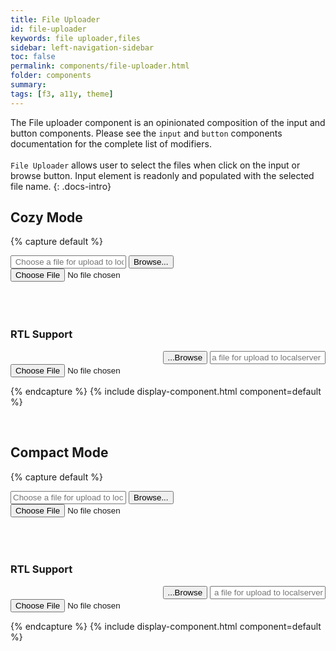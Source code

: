```yaml
---
title: File Uploader
id: file-uploader
keywords: file uploader,files
sidebar: left-navigation-sidebar
toc: false
permalink: components/file-uploader.html
folder: components
summary:
tags: [f3, a11y, theme]
---
```


The File uploader component is an opinionated composition of the input and button components.
Please see the `input` and `button` components documentation for the complete list of modifiers.
<br/>
<br/>
`File Uploader` allows user to select the files when click on the input or browse button.
Input element is readonly and populated with the selected file name.
{: .docs-intro}
<br/>

## Cozy Mode

{% capture default %}

<div class="fd-form-item">
    <div class="fd-file-uploader">
        <input class="fd-input fd-file-uploader__input" 
        onclick="browseFile('input1');" 
        title="Select a file for uploading" 
        aria-label="Select a file for uploading" 
        type="text" 
        id="browse_input1" 
        placeholder=" Choose a file for upload to localserver " 
        readonly>
        <button class="fd-button fd-file-uploader__button" 
        width="40px"
        onclick="browseFile('input1');" 
        id="fileuploader-button1" 
        aria-label="Select a file for uploading" >
        Browse...
        </button>
    </div>
      <input
        id="input1"
        class="fd-file-uploader__hidden"
        type="file"
        onchange="selectFile(this,'browse_input1')"
      />
    </div>
<br/>
<br/>
<br/>

<h3>RTL Support</h3>
<div class="fd-form-item">
    <div class="fd-file-uploader" dir="rtl">
        <input class="fd-input fd-file-uploader__input" 
        onclick="browseFile('input1-rtl');" 
        title="Select a file for uploading" 
        aria-label="Select a file for uploading" 
        type="text" 
        id="browse_input1-rtl" 
        placeholder=" Choose a file for upload to localserver " 
        readonly>
        <button class="fd-button fd-file-uploader__button" 
        onclick="browseFile('input1-rtl');"  
        id="fileuploader-button1" 
        aria-label="Select a file for uploading" >
        Browse...
        </button>
    </div>
    <input
        id="input1-rtl"
        class="fd-file-uploader__hidden"
        type="file"
        onchange="selectFile(this,'browse_input1-rtl')"
    />
</div>

{% endcapture %}
{% include display-component.html component=default %}

<br/>

## Compact Mode

{% capture default %}

<div class="fd-form-item">
  <div class="fd-file-uploader">
      <input class="fd-input fd-input--compact fd-file-uploader__input" 
      onclick="browseFile('input2');" 
      id="browse_input2" 
      type="text"
      aria-label="Select a file for uploading" 
      title="Select a file for uploading"  
      placeholder="Choose a file for upload to localserver" 
      readonly>
      <button
      class="fd-button fd-button--compact fd-file-uploader__button"  
      onclick="browseFile('input2');"
      id="fileuplader-button2" aria-label="Select a file for uploading">Browse...
      </button>
  </div>
    <input
      id="input2"
      class="fd-file-uploader__hidden"
      type="file"
      onchange="selectFile(this,'browse_input2')"
    />
</div>
<br/>
<br/>
<br/>

<h3>RTL Support</h3>
  <div class="fd-form-item">
    <div class="fd-file-uploader" dir="rtl">
      <input class="fd-input fd-input--compact fd-file-uploader__input" 
      onclick="browseFile('input2-rtl');" 
      id="browse_input2-rtl" 
      type="text" 
      aria-label="Select a file for uploading" 
      title="Select a file for uploading"  
      placeholder="Choose a file for upload to localserver" 
      readonly>
      <button class="fd-button fd-button--compact fd-file-uploader__button"  
      onclick="browseFile('input2-rtl');" 
      id="fileuplader-button2" 
      aria-label="Select a file for uploading">Browse...
      </button>
    </div>
      <input
        id="input2-rtl"
        class="fd-file-uploader__hidden"
        type="file"
        onchange="selectFile(this,'browse_input2-rtl')"
      />
  </div>

{% endcapture %}
{% include display-component.html component=default %}
